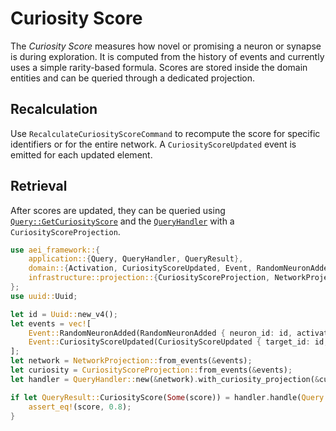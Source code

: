 # Curiosity Score

The *Curiosity Score* measures how novel or promising a neuron or synapse is during exploration. It is computed from the history of events and currently uses a simple rarity-based formula. Scores are stored inside the domain entities and can be queried through a dedicated projection.

## Recalculation

Use `RecalculateCuriosityScoreCommand` to recompute the score for specific identifiers or for the entire network. A `CuriosityScoreUpdated` event is emitted for each updated element.

## Retrieval

After scores are updated, they can be queried using [`Query::GetCuriosityScore`](../../src/application/queries.rs) and the [`QueryHandler`](../../src/application/query_handler.rs) with a `CuriosityScoreProjection`.

```rust
use aei_framework::{
    application::{Query, QueryHandler, QueryResult},
    domain::{Activation, CuriosityScoreUpdated, Event, RandomNeuronAdded},
    infrastructure::projection::{CuriosityScoreProjection, NetworkProjection},
};
use uuid::Uuid;

let id = Uuid::new_v4();
let events = vec![
    Event::RandomNeuronAdded(RandomNeuronAdded { neuron_id: id, activation: Activation::ReLU }),
    Event::CuriosityScoreUpdated(CuriosityScoreUpdated { target_id: id, old_score: 0.0, new_score: 0.8 }),
];
let network = NetworkProjection::from_events(&events);
let curiosity = CuriosityScoreProjection::from_events(&events);
let handler = QueryHandler::new(&network).with_curiosity_projection(&curiosity);

if let QueryResult::CuriosityScore(Some(score)) = handler.handle(Query::GetCuriosityScore { id }) {
    assert_eq!(score, 0.8);
}
```
